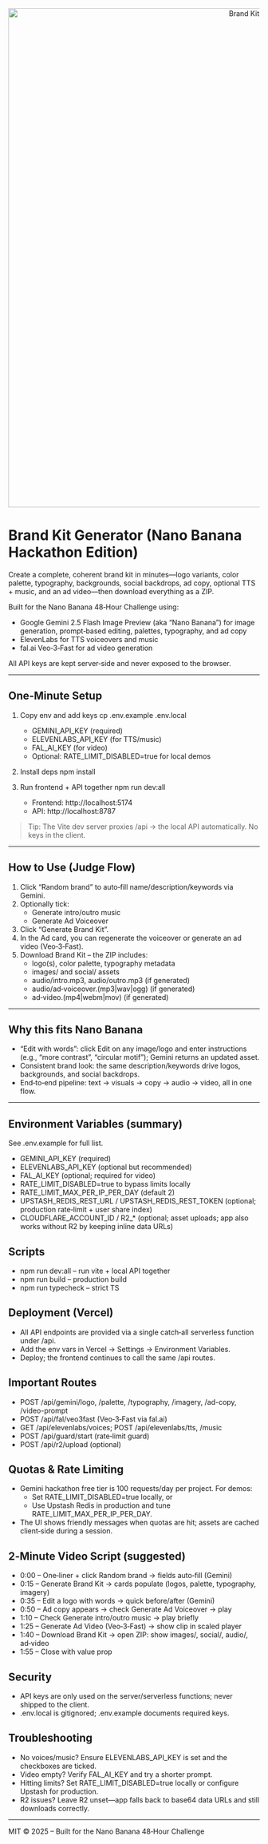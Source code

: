 <div align="center">
  <img width="1000" alt="Brand Kit Generator" src="https://github.com/user-attachments/assets/0aa67016-6eaf-458a-adb2-6e31a0763ed6" />
</div>

# Brand Kit Generator (Nano Banana Hackathon Edition)

Create a complete, coherent brand kit in minutes—logo variants, color palette, typography, backgrounds, social backdrops, ad copy, optional TTS + music, and an ad video—then download everything as a ZIP.

Built for the Nano Banana 48‑Hour Challenge using:
- Google Gemini 2.5 Flash Image Preview (aka “Nano Banana”) for image generation, prompt‑based editing, palettes, typography, and ad copy
- ElevenLabs for TTS voiceovers and music
- fal.ai Veo‑3‑Fast for ad video generation

All API keys are kept server‑side and never exposed to the browser.

---

## One‑Minute Setup

1) Copy env and add keys
   cp .env.example .env.local
   - GEMINI_API_KEY (required)
   - ELEVENLABS_API_KEY (for TTS/music)
   - FAL_AI_KEY (for video)
   - Optional: RATE_LIMIT_DISABLED=true for local demos

2) Install deps
   npm install

3) Run frontend + API together
   npm run dev:all
   - Frontend: http://localhost:5174
   - API: http://localhost:8787

> Tip: The Vite dev server proxies /api → the local API automatically. No keys in the client.

---

## How to Use (Judge Flow)
1) Click “Random brand” to auto‑fill name/description/keywords via Gemini.
2) Optionally tick:
   - Generate intro/outro music
   - Generate Ad Voiceover
3) Click “Generate Brand Kit”.
4) In the Ad card, you can regenerate the voiceover or generate an ad video (Veo‑3‑Fast).
5) Download Brand Kit – the ZIP includes:
   - logo(s), color palette, typography metadata
   - images/ and social/ assets
   - audio/intro.mp3, audio/outro.mp3 (if generated)
   - audio/ad‑voiceover.(mp3|wav|ogg) (if generated)
   - ad‑video.(mp4|webm|mov) (if generated)

---

## Why this fits Nano Banana
- “Edit with words”: click Edit on any image/logo and enter instructions (e.g., “more contrast”, “circular motif”); Gemini returns an updated asset.
- Consistent brand look: the same description/keywords drive logos, backgrounds, and social backdrops.
- End‑to‑end pipeline: text → visuals → copy → audio → video, all in one flow.

---

## Environment Variables (summary)
See .env.example for full list.
- GEMINI_API_KEY (required)
- ELEVENLABS_API_KEY (optional but recommended)
- FAL_AI_KEY (optional; required for video)
- RATE_LIMIT_DISABLED=true to bypass limits locally
- RATE_LIMIT_MAX_PER_IP_PER_DAY (default 2)
- UPSTASH_REDIS_REST_URL / UPSTASH_REDIS_REST_TOKEN (optional; production rate‑limit + user share index)
- CLOUDFLARE_ACCOUNT_ID / R2_* (optional; asset uploads; app also works without R2 by keeping inline data URLs)

## Scripts
- npm run dev:all – run vite + local API together
- npm run build – production build
- npm run typecheck – strict TS

## Deployment (Vercel)
- All API endpoints are provided via a single catch‑all serverless function under /api.
- Add the env vars in Vercel → Settings → Environment Variables.
- Deploy; the frontend continues to call the same /api routes.

## Important Routes
- POST /api/gemini/logo, /palette, /typography, /imagery, /ad-copy, /video-prompt
- POST /api/fal/veo3fast (Veo‑3‑Fast via fal.ai)
- GET  /api/elevenlabs/voices; POST /api/elevenlabs/tts, /music
- POST /api/guard/start (rate‑limit guard)
- POST /api/r2/upload (optional)

## Quotas & Rate Limiting
- Gemini hackathon free tier is 100 requests/day per project. For demos:
  - Set RATE_LIMIT_DISABLED=true locally, or
  - Use Upstash Redis in production and tune RATE_LIMIT_MAX_PER_IP_PER_DAY.
- The UI shows friendly messages when quotas are hit; assets are cached client‑side during a session.

## 2‑Minute Video Script (suggested)
- 0:00 – One‑liner + click Random brand → fields auto‑fill (Gemini)
- 0:15 – Generate Brand Kit → cards populate (logos, palette, typography, imagery)
- 0:35 – Edit a logo with words → quick before/after (Gemini)
- 0:50 – Ad copy appears → check Generate Ad Voiceover → play
- 1:10 – Check Generate intro/outro music → play briefly
- 1:25 – Generate Ad Video (Veo‑3‑Fast) → show clip in scaled player
- 1:40 – Download Brand Kit → open ZIP: show images/, social/, audio/, ad‑video
- 1:55 – Close with value prop

## Security
- API keys are only used on the server/serverless functions; never shipped to the client.
- .env.local is gitignored; .env.example documents required keys.

## Troubleshooting
- No voices/music? Ensure ELEVENLABS_API_KEY is set and the checkboxes are ticked.
- Video empty? Verify FAL_AI_KEY and try a shorter prompt.
- Hitting limits? Set RATE_LIMIT_DISABLED=true locally or configure Upstash for production.
- R2 issues? Leave R2 unset—app falls back to base64 data URLs and still downloads correctly.

---

MIT © 2025 – Built for the Nano Banana 48‑Hour Challenge
